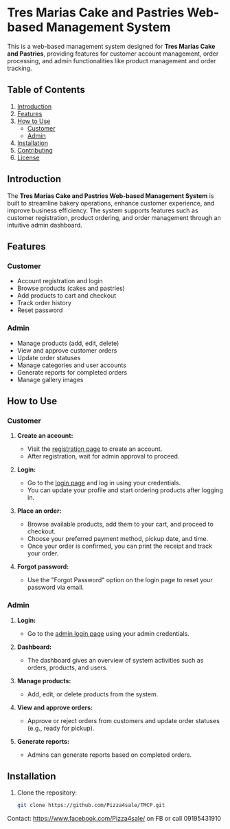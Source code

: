 
# Tres Marias Cake and Pastries Web-based Management System

This is a web-based management system designed for **Tres Marias Cake and Pastries**, providing features for customer account management, order processing, and admin functionalities like product management and order tracking.

## Table of Contents
1. [Introduction](#introduction)
2. [Features](#features)
3. [How to Use](#how-to-use)
   - [Customer](#customer)
   - [Admin](#admin)
4. [Installation](#installation)
5. [Contributing](#contributing)
6. [License](#license)

## Introduction

The **Tres Marias Cake and Pastries Web-based Management System** is built to streamline bakery operations, enhance customer experience, and improve business efficiency. The system supports features such as customer registration, product ordering, and order management through an intuitive admin dashboard.

## Features

### Customer
- Account registration and login
- Browse products (cakes and pastries)
- Add products to cart and checkout
- Track order history
- Reset password

### Admin
- Manage products (add, edit, delete)
- View and approve customer orders
- Update order statuses
- Manage categories and user accounts
- Generate reports for completed orders
- Manage gallery images

## How to Use

### Customer

1. **Create an account:**
   - Visit the [registration page](https://tmcp.online/registration.php) to create an account.
   - After registration, wait for admin approval to proceed.

2. **Login:**
   - Go to the [login page](https://tmcp.online/login.php) and log in using your credentials.
   - You can update your profile and start ordering products after logging in.

3. **Place an order:**
   - Browse available products, add them to your cart, and proceed to checkout.
   - Choose your preferred payment method, pickup date, and time.
   - Once your order is confirmed, you can print the receipt and track your order.

4. **Forgot password:**
   - Use the "Forgot Password" option on the login page to reset your password via email.

### Admin

1. **Login:**
   - Go to the [admin login page](https://tmcp.online/admin/login.php) using your admin credentials.

2. **Dashboard:**
   - The dashboard gives an overview of system activities such as orders, products, and users.

3. **Manage products:**
   - Add, edit, or delete products from the system.

4. **View and approve orders:**
   - Approve or reject orders from customers and update order statuses (e.g., ready for pickup).

5. **Generate reports:**
   - Admins can generate reports based on completed orders.

## Installation

1. Clone the repository:
   ```bash
   git clone https://github.com/Pizza4sale/TMCP.git
Contact: https://www.facebook.com/Pizza4sale/ on FB or call 09195431910
